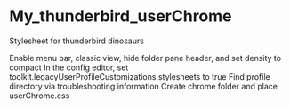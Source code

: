 # My_thunderbird_userChrome
Stylesheet for thunderbird dinosaurs

Enable menu bar, classic view, hide folder pane header, and set density to compact
In the config editor, set toolkit.legacyUserProfileCustomizations.stylesheets to true
Find profile directory via troubleshooting information 
Create chrome folder and place userChrome.css

